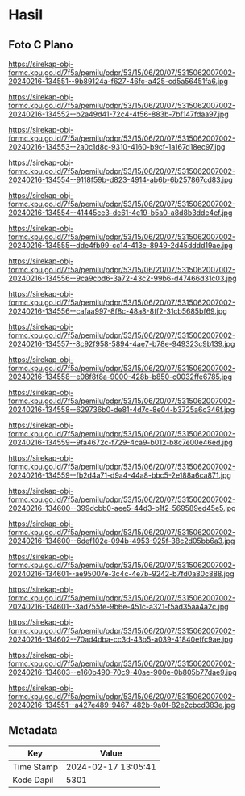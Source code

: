 # Hasil

## Foto C Plano

https://sirekap-obj-formc.kpu.go.id/7f5a/pemilu/pdpr/53/15/06/20/07/5315062007002-20240216-134551--9b89124a-f627-46fc-a425-cd5a56451fa6.jpg

https://sirekap-obj-formc.kpu.go.id/7f5a/pemilu/pdpr/53/15/06/20/07/5315062007002-20240216-134552--b2a49d41-72c4-4f56-883b-7bf147fdaa97.jpg

https://sirekap-obj-formc.kpu.go.id/7f5a/pemilu/pdpr/53/15/06/20/07/5315062007002-20240216-134553--2a0c1d8c-9310-4160-b9cf-1a167d18ec97.jpg

https://sirekap-obj-formc.kpu.go.id/7f5a/pemilu/pdpr/53/15/06/20/07/5315062007002-20240216-134554--9118f59b-d823-4914-ab6b-6b257867cd83.jpg

https://sirekap-obj-formc.kpu.go.id/7f5a/pemilu/pdpr/53/15/06/20/07/5315062007002-20240216-134554--41445ce3-de61-4e19-b5a0-a8d8b3dde4ef.jpg

https://sirekap-obj-formc.kpu.go.id/7f5a/pemilu/pdpr/53/15/06/20/07/5315062007002-20240216-134555--dde4fb99-cc14-413e-8949-2d45dddd19ae.jpg

https://sirekap-obj-formc.kpu.go.id/7f5a/pemilu/pdpr/53/15/06/20/07/5315062007002-20240216-134556--9ca9cbd6-3a72-43c2-99b6-d47466d31c03.jpg

https://sirekap-obj-formc.kpu.go.id/7f5a/pemilu/pdpr/53/15/06/20/07/5315062007002-20240216-134556--cafaa997-8f8c-48a8-8ff2-31cb5685bf69.jpg

https://sirekap-obj-formc.kpu.go.id/7f5a/pemilu/pdpr/53/15/06/20/07/5315062007002-20240216-134557--8c92f958-5894-4ae7-b78e-949323c9b139.jpg

https://sirekap-obj-formc.kpu.go.id/7f5a/pemilu/pdpr/53/15/06/20/07/5315062007002-20240216-134558--e08f8f8a-9000-428b-b850-c0032ffe6785.jpg

https://sirekap-obj-formc.kpu.go.id/7f5a/pemilu/pdpr/53/15/06/20/07/5315062007002-20240216-134558--629736b0-de81-4d7c-8e04-b3725a6c346f.jpg

https://sirekap-obj-formc.kpu.go.id/7f5a/pemilu/pdpr/53/15/06/20/07/5315062007002-20240216-134559--9fa4672c-f729-4ca9-b012-b8c7e00e46ed.jpg

https://sirekap-obj-formc.kpu.go.id/7f5a/pemilu/pdpr/53/15/06/20/07/5315062007002-20240216-134559--fb2d4a71-d9a4-44a8-bbc5-2e188a6ca871.jpg

https://sirekap-obj-formc.kpu.go.id/7f5a/pemilu/pdpr/53/15/06/20/07/5315062007002-20240216-134600--399dcbb0-aee5-44d3-b1f2-569589ed45e5.jpg

https://sirekap-obj-formc.kpu.go.id/7f5a/pemilu/pdpr/53/15/06/20/07/5315062007002-20240216-134600--6def102e-094b-4953-925f-38c2d05bb6a3.jpg

https://sirekap-obj-formc.kpu.go.id/7f5a/pemilu/pdpr/53/15/06/20/07/5315062007002-20240216-134601--ae95007e-3c4c-4e7b-9242-b7fd0a80c888.jpg

https://sirekap-obj-formc.kpu.go.id/7f5a/pemilu/pdpr/53/15/06/20/07/5315062007002-20240216-134601--3ad755fe-9b6e-451c-a321-f5ad35aa4a2c.jpg

https://sirekap-obj-formc.kpu.go.id/7f5a/pemilu/pdpr/53/15/06/20/07/5315062007002-20240216-134602--70ad4dba-cc3d-43b5-a039-41840effc9ae.jpg

https://sirekap-obj-formc.kpu.go.id/7f5a/pemilu/pdpr/53/15/06/20/07/5315062007002-20240216-134603--e160b490-70c9-40ae-900e-0b805b77dae9.jpg

https://sirekap-obj-formc.kpu.go.id/7f5a/pemilu/pdpr/53/15/06/20/07/5315062007002-20240216-134551--a427e489-9467-482b-9a0f-82e2cbcd383e.jpg


## Metadata

| Key        | Value               |
| ---------- | ------------------- |
| Time Stamp | 2024-02-17 13:05:41 |
| Kode Dapil | 5301                |




